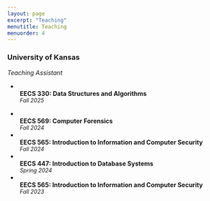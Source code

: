 ```yaml
---
layout: page
excerpt: "Teaching"
menutitle: Teaching
menuorder: 4
---
```

### University of Kansas

<li style="display:flex; justify-content:space-between; margin:0;">
    <em style="font-size:100%;">Teaching Assistant</em>
</li>

-   <ul style="list-style-type: disc; padding-left: 5px; margin:0;">
        <li style="display:flex; justify-content:space-between; margin:0;">
            <span><strong>EECS 330: Data Structures and Algorithms</strong></span>
        </li>
        <em style="font-size:90%;">Fall 2025</em>
    </ul>
<!-- -   <ul style="list-style-type: disc; padding-left: 5px; margin:0;"> -->
<!--         <li style="display:flex; justify-content:space-between; margin:0;"> -->
<!--             <span><strong>EECS 268: Programming II</strong></span> -->
<!--         </li> -->
<!--         <em style="font-size:90%;">Spring 2025</em> -->
<!--     </ul> -->
-   <ul style="list-style-type: disc; padding-left: 5px; margin:0;">
        <li style="display:flex; justify-content:space-between; margin:0;">
            <span><strong>EECS 569: Computer Forensics</strong></span>
        </li>
        <em style="font-size:90%;">Fall 2024</em>
    </ul>
-   <ul style="list-style-type: disc; padding-left: 5px; margin:0;">
        <li style="display:flex; justify-content:space-between; margin:0;">
            <span><strong>EECS 565: Introduction to Information and Computer Security</strong></span>
        </li>
        <em style="font-size:90%;">Fall 2024</em>
    </ul>
-   <ul style="list-style-type: disc; padding-left: 5px; margin:0;">
        <li style="display:flex; justify-content:space-between; margin:0;">
            <span><strong>EECS 447: Introduction to Database Systems</strong></span>
        </li>
        <em style="font-size:90%;">Spring 2024</em>
    </ul>
-   <ul style="list-style-type: disc; padding-left: 5px; margin:0;">
        <li style="display:flex; justify-content:space-between; margin:0;">
            <span><strong>EECS 565: Introduction to Information and Computer Security</strong></span>
        </li>
        <em style="font-size:90%;">Fall 2023</em>
    </ul>

<!-- - __Teaching Assistant__ -->
<!--     - EECS 330: Data Structures and Algorithms, [Fall 2025] -->
<!--     - EECS 268: Programming II, [Spring 2025] -->
<!--     - EECS 569: Computer Forensics, [Fall 2024] -->
<!--     - EECS 565: Introduction to Information and Computer Security, [Fall 2024] -->
<!--     - EECS 447: Introduction to Database Systems, [Spring 2024] -->
<!--     - EECS 565: Introduction to Information and Computer Security, [Fall 2023] -->

